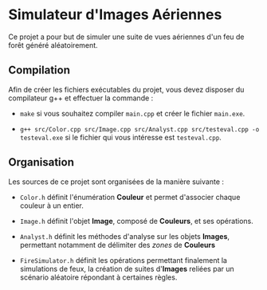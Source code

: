 # Simulateur d'Images Aériennes

Ce projet a pour but de simuler une suite de vues aériennes d'un feu de forêt généré aléatoirement.

## Compilation

Afin de créer les fichiers exécutables du projet, vous devez disposer du compilateur g++ et effectuer la commande :

- `make` si vous souhaitez compiler `main.cpp` et créer le fichier `main.exe`.

- `g++ src/Color.cpp src/Image.cpp src/Analyst.cpp src/testeval.cpp -o testeval.exe` si le fichier qui vous intéresse est `testeval.cpp`.

## Organisation

Les sources de ce projet sont organisées de la manière suivante :

- `Color.h` définit l'énumération **Couleur** et permet d'associer chaque couleur à un entier.

- `Image.h` définit l'objet **Image**, composé de **Couleurs**, et ses opérations.

- `Analyst.h` définit les méthodes d'analyse sur les objets **Images**, permettant notamment de délimiter des *zones* de **Couleurs**

- `FireSimulator.h` définit les opérations permettant finalement la simulations de feux, la création de suites d'**Images** reliées par un scénario aléatoire répondant à certaines règles.
